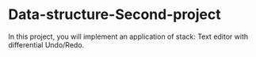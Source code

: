 # Data-structure-Second-project
In this project, you will implement an application of stack: Text editor with differential Undo/Redo.
